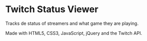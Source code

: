 # Twitch Status Viewer
  
Tracks de status of streamers and what game they are playing.
  
Made with HTML5, CSS3, JavaScript, jQuery and the Twitch API.
